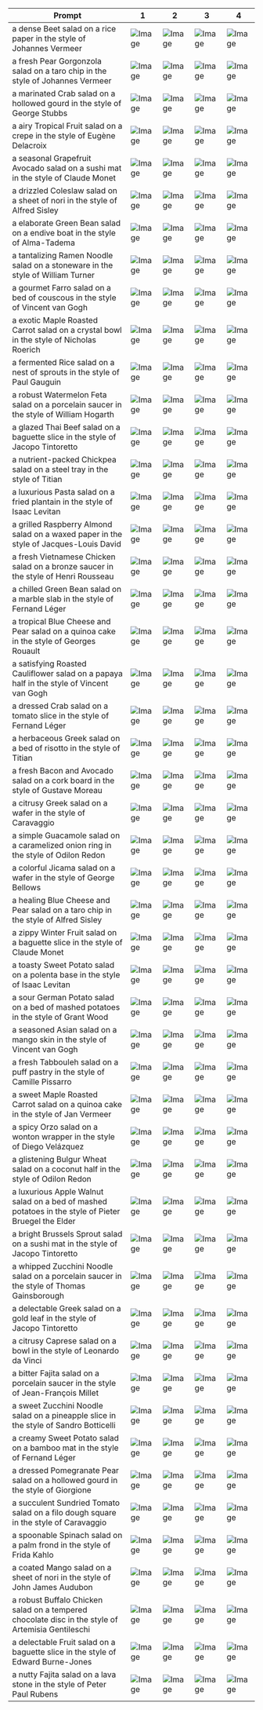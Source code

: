 | Prompt | 1 | 2 | 3 | 4 |
|-|-|-|-|-|
| a dense Beet salad on a rice paper in the style of Johannes Vermeer | ![Image](https://salad-benchmark-public-assets.s3.us-east-2.amazonaws.com/sdxl/96a77641-4f6d-48b4-af50-3eea2f7a0e97-0.jpg) | ![Image](https://salad-benchmark-public-assets.s3.us-east-2.amazonaws.com/sdxl/96a77641-4f6d-48b4-af50-3eea2f7a0e97-1.jpg) | ![Image](https://salad-benchmark-public-assets.s3.us-east-2.amazonaws.com/sdxl/96a77641-4f6d-48b4-af50-3eea2f7a0e97-2.jpg) | ![Image](https://salad-benchmark-public-assets.s3.us-east-2.amazonaws.com/sdxl/96a77641-4f6d-48b4-af50-3eea2f7a0e97-3.jpg) |
| a fresh Pear Gorgonzola salad on a taro chip in the style of Johannes Vermeer | ![Image](https://salad-benchmark-public-assets.s3.us-east-2.amazonaws.com/sdxl/ebf3a864-9790-454f-9894-dd8a20cbd91d-0.jpg) | ![Image](https://salad-benchmark-public-assets.s3.us-east-2.amazonaws.com/sdxl/ebf3a864-9790-454f-9894-dd8a20cbd91d-1.jpg) | ![Image](https://salad-benchmark-public-assets.s3.us-east-2.amazonaws.com/sdxl/ebf3a864-9790-454f-9894-dd8a20cbd91d-2.jpg) | ![Image](https://salad-benchmark-public-assets.s3.us-east-2.amazonaws.com/sdxl/ebf3a864-9790-454f-9894-dd8a20cbd91d-3.jpg) |
| a marinated Crab salad on a hollowed gourd in the style of George Stubbs | ![Image](https://salad-benchmark-public-assets.s3.us-east-2.amazonaws.com/sdxl/7330aafd-9334-428d-b88f-411948a660b2-0.jpg) | ![Image](https://salad-benchmark-public-assets.s3.us-east-2.amazonaws.com/sdxl/7330aafd-9334-428d-b88f-411948a660b2-1.jpg) | ![Image](https://salad-benchmark-public-assets.s3.us-east-2.amazonaws.com/sdxl/7330aafd-9334-428d-b88f-411948a660b2-2.jpg) | ![Image](https://salad-benchmark-public-assets.s3.us-east-2.amazonaws.com/sdxl/7330aafd-9334-428d-b88f-411948a660b2-3.jpg) |
| a airy Tropical Fruit salad on a crepe in the style of Eugène Delacroix | ![Image](https://salad-benchmark-public-assets.s3.us-east-2.amazonaws.com/sdxl/ef615d3a-baf0-430d-b716-409c84e0ae45-0.jpg) | ![Image](https://salad-benchmark-public-assets.s3.us-east-2.amazonaws.com/sdxl/ef615d3a-baf0-430d-b716-409c84e0ae45-1.jpg) | ![Image](https://salad-benchmark-public-assets.s3.us-east-2.amazonaws.com/sdxl/ef615d3a-baf0-430d-b716-409c84e0ae45-2.jpg) | ![Image](https://salad-benchmark-public-assets.s3.us-east-2.amazonaws.com/sdxl/ef615d3a-baf0-430d-b716-409c84e0ae45-3.jpg) |
| a seasonal Grapefruit Avocado salad on a sushi mat in the style of Claude Monet | ![Image](https://salad-benchmark-public-assets.s3.us-east-2.amazonaws.com/sdxl/21f9e5da-aef1-43e9-bd9a-9e68628f7a1e-0.jpg) | ![Image](https://salad-benchmark-public-assets.s3.us-east-2.amazonaws.com/sdxl/21f9e5da-aef1-43e9-bd9a-9e68628f7a1e-1.jpg) | ![Image](https://salad-benchmark-public-assets.s3.us-east-2.amazonaws.com/sdxl/21f9e5da-aef1-43e9-bd9a-9e68628f7a1e-2.jpg) | ![Image](https://salad-benchmark-public-assets.s3.us-east-2.amazonaws.com/sdxl/21f9e5da-aef1-43e9-bd9a-9e68628f7a1e-3.jpg) |
| a drizzled Coleslaw salad on a sheet of nori in the style of Alfred Sisley | ![Image](https://salad-benchmark-public-assets.s3.us-east-2.amazonaws.com/sdxl/217d6367-ea95-475d-aecd-9256067ce4cd-0.jpg) | ![Image](https://salad-benchmark-public-assets.s3.us-east-2.amazonaws.com/sdxl/217d6367-ea95-475d-aecd-9256067ce4cd-1.jpg) | ![Image](https://salad-benchmark-public-assets.s3.us-east-2.amazonaws.com/sdxl/217d6367-ea95-475d-aecd-9256067ce4cd-2.jpg) | ![Image](https://salad-benchmark-public-assets.s3.us-east-2.amazonaws.com/sdxl/217d6367-ea95-475d-aecd-9256067ce4cd-3.jpg) |
| a elaborate Green Bean salad on a endive boat in the style of Alma-Tadema | ![Image](https://salad-benchmark-public-assets.s3.us-east-2.amazonaws.com/sdxl/fdfd0f29-f925-4cb4-833b-a9c4a9d449df-0.jpg) | ![Image](https://salad-benchmark-public-assets.s3.us-east-2.amazonaws.com/sdxl/fdfd0f29-f925-4cb4-833b-a9c4a9d449df-1.jpg) | ![Image](https://salad-benchmark-public-assets.s3.us-east-2.amazonaws.com/sdxl/fdfd0f29-f925-4cb4-833b-a9c4a9d449df-2.jpg) | ![Image](https://salad-benchmark-public-assets.s3.us-east-2.amazonaws.com/sdxl/fdfd0f29-f925-4cb4-833b-a9c4a9d449df-3.jpg) |
| a tantalizing Ramen Noodle salad on a stoneware in the style of William Turner | ![Image](https://salad-benchmark-public-assets.s3.us-east-2.amazonaws.com/sdxl/7d22f3fb-8f08-449c-8197-9df34b42721c-0.jpg) | ![Image](https://salad-benchmark-public-assets.s3.us-east-2.amazonaws.com/sdxl/7d22f3fb-8f08-449c-8197-9df34b42721c-1.jpg) | ![Image](https://salad-benchmark-public-assets.s3.us-east-2.amazonaws.com/sdxl/7d22f3fb-8f08-449c-8197-9df34b42721c-2.jpg) | ![Image](https://salad-benchmark-public-assets.s3.us-east-2.amazonaws.com/sdxl/7d22f3fb-8f08-449c-8197-9df34b42721c-3.jpg) |
| a gourmet Farro salad on a bed of couscous in the style of Vincent van Gogh | ![Image](https://salad-benchmark-public-assets.s3.us-east-2.amazonaws.com/sdxl/65c7b417-eba7-4d9f-b3ad-7d528b5e2b99-0.jpg) | ![Image](https://salad-benchmark-public-assets.s3.us-east-2.amazonaws.com/sdxl/65c7b417-eba7-4d9f-b3ad-7d528b5e2b99-1.jpg) | ![Image](https://salad-benchmark-public-assets.s3.us-east-2.amazonaws.com/sdxl/65c7b417-eba7-4d9f-b3ad-7d528b5e2b99-2.jpg) | ![Image](https://salad-benchmark-public-assets.s3.us-east-2.amazonaws.com/sdxl/65c7b417-eba7-4d9f-b3ad-7d528b5e2b99-3.jpg) |
| a exotic Maple Roasted Carrot salad on a crystal bowl in the style of Nicholas Roerich | ![Image](https://salad-benchmark-public-assets.s3.us-east-2.amazonaws.com/sdxl/ac3b329f-900c-47cb-b1da-31891dd66880-0.jpg) | ![Image](https://salad-benchmark-public-assets.s3.us-east-2.amazonaws.com/sdxl/ac3b329f-900c-47cb-b1da-31891dd66880-1.jpg) | ![Image](https://salad-benchmark-public-assets.s3.us-east-2.amazonaws.com/sdxl/ac3b329f-900c-47cb-b1da-31891dd66880-2.jpg) | ![Image](https://salad-benchmark-public-assets.s3.us-east-2.amazonaws.com/sdxl/ac3b329f-900c-47cb-b1da-31891dd66880-3.jpg) |
| a fermented Rice salad on a nest of sprouts in the style of Paul Gauguin | ![Image](https://salad-benchmark-public-assets.s3.us-east-2.amazonaws.com/sdxl/33d382ba-103f-4e4f-ab4c-6d04564a60ae-0.jpg) | ![Image](https://salad-benchmark-public-assets.s3.us-east-2.amazonaws.com/sdxl/33d382ba-103f-4e4f-ab4c-6d04564a60ae-1.jpg) | ![Image](https://salad-benchmark-public-assets.s3.us-east-2.amazonaws.com/sdxl/33d382ba-103f-4e4f-ab4c-6d04564a60ae-2.jpg) | ![Image](https://salad-benchmark-public-assets.s3.us-east-2.amazonaws.com/sdxl/33d382ba-103f-4e4f-ab4c-6d04564a60ae-3.jpg) |
| a robust Watermelon Feta salad on a porcelain saucer in the style of William Hogarth | ![Image](https://salad-benchmark-public-assets.s3.us-east-2.amazonaws.com/sdxl/e70632c1-456c-445c-96e4-c987eafe124f-0.jpg) | ![Image](https://salad-benchmark-public-assets.s3.us-east-2.amazonaws.com/sdxl/e70632c1-456c-445c-96e4-c987eafe124f-1.jpg) | ![Image](https://salad-benchmark-public-assets.s3.us-east-2.amazonaws.com/sdxl/e70632c1-456c-445c-96e4-c987eafe124f-2.jpg) | ![Image](https://salad-benchmark-public-assets.s3.us-east-2.amazonaws.com/sdxl/e70632c1-456c-445c-96e4-c987eafe124f-3.jpg) |
| a glazed Thai Beef salad on a baguette slice in the style of Jacopo Tintoretto | ![Image](https://salad-benchmark-public-assets.s3.us-east-2.amazonaws.com/sdxl/7b8e0faa-c9ac-4fb6-9a8f-860a0aa9aa07-0.jpg) | ![Image](https://salad-benchmark-public-assets.s3.us-east-2.amazonaws.com/sdxl/7b8e0faa-c9ac-4fb6-9a8f-860a0aa9aa07-1.jpg) | ![Image](https://salad-benchmark-public-assets.s3.us-east-2.amazonaws.com/sdxl/7b8e0faa-c9ac-4fb6-9a8f-860a0aa9aa07-2.jpg) | ![Image](https://salad-benchmark-public-assets.s3.us-east-2.amazonaws.com/sdxl/7b8e0faa-c9ac-4fb6-9a8f-860a0aa9aa07-3.jpg) |
| a nutrient-packed Chickpea salad on a steel tray in the style of Titian | ![Image](https://salad-benchmark-public-assets.s3.us-east-2.amazonaws.com/sdxl/33b0a984-f31d-464b-a2a5-0a8db271bbfb-0.jpg) | ![Image](https://salad-benchmark-public-assets.s3.us-east-2.amazonaws.com/sdxl/33b0a984-f31d-464b-a2a5-0a8db271bbfb-1.jpg) | ![Image](https://salad-benchmark-public-assets.s3.us-east-2.amazonaws.com/sdxl/33b0a984-f31d-464b-a2a5-0a8db271bbfb-2.jpg) | ![Image](https://salad-benchmark-public-assets.s3.us-east-2.amazonaws.com/sdxl/33b0a984-f31d-464b-a2a5-0a8db271bbfb-3.jpg) |
| a luxurious Pasta salad on a fried plantain in the style of Isaac Levitan | ![Image](https://salad-benchmark-public-assets.s3.us-east-2.amazonaws.com/sdxl/b349f31b-8708-43f6-8b56-6ef951481f8f-0.jpg) | ![Image](https://salad-benchmark-public-assets.s3.us-east-2.amazonaws.com/sdxl/b349f31b-8708-43f6-8b56-6ef951481f8f-1.jpg) | ![Image](https://salad-benchmark-public-assets.s3.us-east-2.amazonaws.com/sdxl/b349f31b-8708-43f6-8b56-6ef951481f8f-2.jpg) | ![Image](https://salad-benchmark-public-assets.s3.us-east-2.amazonaws.com/sdxl/b349f31b-8708-43f6-8b56-6ef951481f8f-3.jpg) |
| a grilled Raspberry Almond salad on a waxed paper in the style of Jacques-Louis David | ![Image](https://salad-benchmark-public-assets.s3.us-east-2.amazonaws.com/sdxl/9568e766-af6f-4948-8e22-5d2f493a2f68-0.jpg) | ![Image](https://salad-benchmark-public-assets.s3.us-east-2.amazonaws.com/sdxl/9568e766-af6f-4948-8e22-5d2f493a2f68-1.jpg) | ![Image](https://salad-benchmark-public-assets.s3.us-east-2.amazonaws.com/sdxl/9568e766-af6f-4948-8e22-5d2f493a2f68-2.jpg) | ![Image](https://salad-benchmark-public-assets.s3.us-east-2.amazonaws.com/sdxl/9568e766-af6f-4948-8e22-5d2f493a2f68-3.jpg) |
| a fresh Vietnamese Chicken salad on a bronze saucer in the style of Henri Rousseau | ![Image](https://salad-benchmark-public-assets.s3.us-east-2.amazonaws.com/sdxl/585db15c-1a31-4680-9243-9accc09eb1a6-0.jpg) | ![Image](https://salad-benchmark-public-assets.s3.us-east-2.amazonaws.com/sdxl/585db15c-1a31-4680-9243-9accc09eb1a6-1.jpg) | ![Image](https://salad-benchmark-public-assets.s3.us-east-2.amazonaws.com/sdxl/585db15c-1a31-4680-9243-9accc09eb1a6-2.jpg) | ![Image](https://salad-benchmark-public-assets.s3.us-east-2.amazonaws.com/sdxl/585db15c-1a31-4680-9243-9accc09eb1a6-3.jpg) |
| a chilled Green Bean salad on a marble slab in the style of Fernand Léger | ![Image](https://salad-benchmark-public-assets.s3.us-east-2.amazonaws.com/sdxl/43df1c78-138c-4753-8fdf-0294a0b59977-0.jpg) | ![Image](https://salad-benchmark-public-assets.s3.us-east-2.amazonaws.com/sdxl/43df1c78-138c-4753-8fdf-0294a0b59977-1.jpg) | ![Image](https://salad-benchmark-public-assets.s3.us-east-2.amazonaws.com/sdxl/43df1c78-138c-4753-8fdf-0294a0b59977-2.jpg) | ![Image](https://salad-benchmark-public-assets.s3.us-east-2.amazonaws.com/sdxl/43df1c78-138c-4753-8fdf-0294a0b59977-3.jpg) |
| a tropical Blue Cheese and Pear salad on a quinoa cake in the style of Georges Rouault | ![Image](https://salad-benchmark-public-assets.s3.us-east-2.amazonaws.com/sdxl/26fecd1c-8ccb-4800-b5ee-5fb47aa6e950-0.jpg) | ![Image](https://salad-benchmark-public-assets.s3.us-east-2.amazonaws.com/sdxl/26fecd1c-8ccb-4800-b5ee-5fb47aa6e950-1.jpg) | ![Image](https://salad-benchmark-public-assets.s3.us-east-2.amazonaws.com/sdxl/26fecd1c-8ccb-4800-b5ee-5fb47aa6e950-2.jpg) | ![Image](https://salad-benchmark-public-assets.s3.us-east-2.amazonaws.com/sdxl/26fecd1c-8ccb-4800-b5ee-5fb47aa6e950-3.jpg) |
| a satisfying Roasted Cauliflower salad on a papaya half in the style of Vincent van Gogh | ![Image](https://salad-benchmark-public-assets.s3.us-east-2.amazonaws.com/sdxl/de94f3c3-e219-440c-b4d2-4cd574658770-0.jpg) | ![Image](https://salad-benchmark-public-assets.s3.us-east-2.amazonaws.com/sdxl/de94f3c3-e219-440c-b4d2-4cd574658770-1.jpg) | ![Image](https://salad-benchmark-public-assets.s3.us-east-2.amazonaws.com/sdxl/de94f3c3-e219-440c-b4d2-4cd574658770-2.jpg) | ![Image](https://salad-benchmark-public-assets.s3.us-east-2.amazonaws.com/sdxl/de94f3c3-e219-440c-b4d2-4cd574658770-3.jpg) |
| a dressed Crab salad on a tomato slice in the style of Fernand Léger | ![Image](https://salad-benchmark-public-assets.s3.us-east-2.amazonaws.com/sdxl/2174f333-db54-4b70-b82c-9afc495354a5-0.jpg) | ![Image](https://salad-benchmark-public-assets.s3.us-east-2.amazonaws.com/sdxl/2174f333-db54-4b70-b82c-9afc495354a5-1.jpg) | ![Image](https://salad-benchmark-public-assets.s3.us-east-2.amazonaws.com/sdxl/2174f333-db54-4b70-b82c-9afc495354a5-2.jpg) | ![Image](https://salad-benchmark-public-assets.s3.us-east-2.amazonaws.com/sdxl/2174f333-db54-4b70-b82c-9afc495354a5-3.jpg) |
| a herbaceous Greek salad on a bed of risotto in the style of Titian | ![Image](https://salad-benchmark-public-assets.s3.us-east-2.amazonaws.com/sdxl/92a9c245-c299-4276-ad7f-5a9d14267259-0.jpg) | ![Image](https://salad-benchmark-public-assets.s3.us-east-2.amazonaws.com/sdxl/92a9c245-c299-4276-ad7f-5a9d14267259-1.jpg) | ![Image](https://salad-benchmark-public-assets.s3.us-east-2.amazonaws.com/sdxl/92a9c245-c299-4276-ad7f-5a9d14267259-2.jpg) | ![Image](https://salad-benchmark-public-assets.s3.us-east-2.amazonaws.com/sdxl/92a9c245-c299-4276-ad7f-5a9d14267259-3.jpg) |
| a fresh Bacon and Avocado salad on a cork board in the style of Gustave Moreau | ![Image](https://salad-benchmark-public-assets.s3.us-east-2.amazonaws.com/sdxl/c5976e13-aa6d-49c0-bf40-5f3dbc276fa1-0.jpg) | ![Image](https://salad-benchmark-public-assets.s3.us-east-2.amazonaws.com/sdxl/c5976e13-aa6d-49c0-bf40-5f3dbc276fa1-1.jpg) | ![Image](https://salad-benchmark-public-assets.s3.us-east-2.amazonaws.com/sdxl/c5976e13-aa6d-49c0-bf40-5f3dbc276fa1-2.jpg) | ![Image](https://salad-benchmark-public-assets.s3.us-east-2.amazonaws.com/sdxl/c5976e13-aa6d-49c0-bf40-5f3dbc276fa1-3.jpg) |
| a citrusy Greek salad on a wafer in the style of Caravaggio | ![Image](https://salad-benchmark-public-assets.s3.us-east-2.amazonaws.com/sdxl/7f9d2005-339c-4c53-9243-624f670295e0-0.jpg) | ![Image](https://salad-benchmark-public-assets.s3.us-east-2.amazonaws.com/sdxl/7f9d2005-339c-4c53-9243-624f670295e0-1.jpg) | ![Image](https://salad-benchmark-public-assets.s3.us-east-2.amazonaws.com/sdxl/7f9d2005-339c-4c53-9243-624f670295e0-2.jpg) | ![Image](https://salad-benchmark-public-assets.s3.us-east-2.amazonaws.com/sdxl/7f9d2005-339c-4c53-9243-624f670295e0-3.jpg) |
| a simple Guacamole salad on a caramelized onion ring in the style of Odilon Redon | ![Image](https://salad-benchmark-public-assets.s3.us-east-2.amazonaws.com/sdxl/bd61cc5f-6196-4348-8500-4f3300c6b83b-0.jpg) | ![Image](https://salad-benchmark-public-assets.s3.us-east-2.amazonaws.com/sdxl/bd61cc5f-6196-4348-8500-4f3300c6b83b-1.jpg) | ![Image](https://salad-benchmark-public-assets.s3.us-east-2.amazonaws.com/sdxl/bd61cc5f-6196-4348-8500-4f3300c6b83b-2.jpg) | ![Image](https://salad-benchmark-public-assets.s3.us-east-2.amazonaws.com/sdxl/bd61cc5f-6196-4348-8500-4f3300c6b83b-3.jpg) |
| a colorful Jicama salad on a wafer in the style of George Bellows | ![Image](https://salad-benchmark-public-assets.s3.us-east-2.amazonaws.com/sdxl/f2b8715e-3515-43aa-8e99-5bbd0eca1961-0.jpg) | ![Image](https://salad-benchmark-public-assets.s3.us-east-2.amazonaws.com/sdxl/f2b8715e-3515-43aa-8e99-5bbd0eca1961-1.jpg) | ![Image](https://salad-benchmark-public-assets.s3.us-east-2.amazonaws.com/sdxl/f2b8715e-3515-43aa-8e99-5bbd0eca1961-2.jpg) | ![Image](https://salad-benchmark-public-assets.s3.us-east-2.amazonaws.com/sdxl/f2b8715e-3515-43aa-8e99-5bbd0eca1961-3.jpg) |
| a healing Blue Cheese and Pear salad on a taro chip in the style of Alfred Sisley | ![Image](https://salad-benchmark-public-assets.s3.us-east-2.amazonaws.com/sdxl/1a78ece9-a61b-4ac9-aee9-57b334844c1e-0.jpg) | ![Image](https://salad-benchmark-public-assets.s3.us-east-2.amazonaws.com/sdxl/1a78ece9-a61b-4ac9-aee9-57b334844c1e-1.jpg) | ![Image](https://salad-benchmark-public-assets.s3.us-east-2.amazonaws.com/sdxl/1a78ece9-a61b-4ac9-aee9-57b334844c1e-2.jpg) | ![Image](https://salad-benchmark-public-assets.s3.us-east-2.amazonaws.com/sdxl/1a78ece9-a61b-4ac9-aee9-57b334844c1e-3.jpg) |
| a zippy Winter Fruit salad on a baguette slice in the style of Claude Monet | ![Image](https://salad-benchmark-public-assets.s3.us-east-2.amazonaws.com/sdxl/5bf46fe9-c244-40ae-a7bf-c2136da1ff27-0.jpg) | ![Image](https://salad-benchmark-public-assets.s3.us-east-2.amazonaws.com/sdxl/5bf46fe9-c244-40ae-a7bf-c2136da1ff27-1.jpg) | ![Image](https://salad-benchmark-public-assets.s3.us-east-2.amazonaws.com/sdxl/5bf46fe9-c244-40ae-a7bf-c2136da1ff27-2.jpg) | ![Image](https://salad-benchmark-public-assets.s3.us-east-2.amazonaws.com/sdxl/5bf46fe9-c244-40ae-a7bf-c2136da1ff27-3.jpg) |
| a toasty Sweet Potato salad on a polenta base in the style of Isaac Levitan | ![Image](https://salad-benchmark-public-assets.s3.us-east-2.amazonaws.com/sdxl/a0695ea2-3f4e-4448-aaa1-e1dd3a11f735-0.jpg) | ![Image](https://salad-benchmark-public-assets.s3.us-east-2.amazonaws.com/sdxl/a0695ea2-3f4e-4448-aaa1-e1dd3a11f735-1.jpg) | ![Image](https://salad-benchmark-public-assets.s3.us-east-2.amazonaws.com/sdxl/a0695ea2-3f4e-4448-aaa1-e1dd3a11f735-2.jpg) | ![Image](https://salad-benchmark-public-assets.s3.us-east-2.amazonaws.com/sdxl/a0695ea2-3f4e-4448-aaa1-e1dd3a11f735-3.jpg) |
| a sour German Potato salad on a bed of mashed potatoes in the style of Grant Wood | ![Image](https://salad-benchmark-public-assets.s3.us-east-2.amazonaws.com/sdxl/ce76b998-732e-4157-b6a4-c9c4d5937eae-0.jpg) | ![Image](https://salad-benchmark-public-assets.s3.us-east-2.amazonaws.com/sdxl/ce76b998-732e-4157-b6a4-c9c4d5937eae-1.jpg) | ![Image](https://salad-benchmark-public-assets.s3.us-east-2.amazonaws.com/sdxl/ce76b998-732e-4157-b6a4-c9c4d5937eae-2.jpg) | ![Image](https://salad-benchmark-public-assets.s3.us-east-2.amazonaws.com/sdxl/ce76b998-732e-4157-b6a4-c9c4d5937eae-3.jpg) |
| a seasoned Asian salad on a mango skin in the style of Vincent van Gogh | ![Image](https://salad-benchmark-public-assets.s3.us-east-2.amazonaws.com/sdxl/4b2858b7-43a7-4e50-85a5-287ce8ce3fea-0.jpg) | ![Image](https://salad-benchmark-public-assets.s3.us-east-2.amazonaws.com/sdxl/4b2858b7-43a7-4e50-85a5-287ce8ce3fea-1.jpg) | ![Image](https://salad-benchmark-public-assets.s3.us-east-2.amazonaws.com/sdxl/4b2858b7-43a7-4e50-85a5-287ce8ce3fea-2.jpg) | ![Image](https://salad-benchmark-public-assets.s3.us-east-2.amazonaws.com/sdxl/4b2858b7-43a7-4e50-85a5-287ce8ce3fea-3.jpg) |
| a fresh Tabbouleh salad on a puff pastry in the style of Camille Pissarro | ![Image](https://salad-benchmark-public-assets.s3.us-east-2.amazonaws.com/sdxl/e11cc52e-b96f-4cf4-b437-940f4675d069-0.jpg) | ![Image](https://salad-benchmark-public-assets.s3.us-east-2.amazonaws.com/sdxl/e11cc52e-b96f-4cf4-b437-940f4675d069-1.jpg) | ![Image](https://salad-benchmark-public-assets.s3.us-east-2.amazonaws.com/sdxl/e11cc52e-b96f-4cf4-b437-940f4675d069-2.jpg) | ![Image](https://salad-benchmark-public-assets.s3.us-east-2.amazonaws.com/sdxl/e11cc52e-b96f-4cf4-b437-940f4675d069-3.jpg) |
| a sweet Maple Roasted Carrot salad on a quinoa cake in the style of Jan Vermeer | ![Image](https://salad-benchmark-public-assets.s3.us-east-2.amazonaws.com/sdxl/ca2000d5-de58-41b8-9aab-35fc5976116d-0.jpg) | ![Image](https://salad-benchmark-public-assets.s3.us-east-2.amazonaws.com/sdxl/ca2000d5-de58-41b8-9aab-35fc5976116d-1.jpg) | ![Image](https://salad-benchmark-public-assets.s3.us-east-2.amazonaws.com/sdxl/ca2000d5-de58-41b8-9aab-35fc5976116d-2.jpg) | ![Image](https://salad-benchmark-public-assets.s3.us-east-2.amazonaws.com/sdxl/ca2000d5-de58-41b8-9aab-35fc5976116d-3.jpg) |
| a spicy Orzo salad on a wonton wrapper in the style of Diego Velázquez | ![Image](https://salad-benchmark-public-assets.s3.us-east-2.amazonaws.com/sdxl/a2eed5bf-8e7d-4e92-9d4a-1beb7ed27baf-0.jpg) | ![Image](https://salad-benchmark-public-assets.s3.us-east-2.amazonaws.com/sdxl/a2eed5bf-8e7d-4e92-9d4a-1beb7ed27baf-1.jpg) | ![Image](https://salad-benchmark-public-assets.s3.us-east-2.amazonaws.com/sdxl/a2eed5bf-8e7d-4e92-9d4a-1beb7ed27baf-2.jpg) | ![Image](https://salad-benchmark-public-assets.s3.us-east-2.amazonaws.com/sdxl/a2eed5bf-8e7d-4e92-9d4a-1beb7ed27baf-3.jpg) |
| a glistening Bulgur Wheat salad on a coconut half in the style of Odilon Redon | ![Image](https://salad-benchmark-public-assets.s3.us-east-2.amazonaws.com/sdxl/afb6fe8a-b5f6-4724-9061-1adfa7a49844-0.jpg) | ![Image](https://salad-benchmark-public-assets.s3.us-east-2.amazonaws.com/sdxl/afb6fe8a-b5f6-4724-9061-1adfa7a49844-1.jpg) | ![Image](https://salad-benchmark-public-assets.s3.us-east-2.amazonaws.com/sdxl/afb6fe8a-b5f6-4724-9061-1adfa7a49844-2.jpg) | ![Image](https://salad-benchmark-public-assets.s3.us-east-2.amazonaws.com/sdxl/afb6fe8a-b5f6-4724-9061-1adfa7a49844-3.jpg) |
| a luxurious Apple Walnut salad on a bed of mashed potatoes in the style of Pieter Bruegel the Elder | ![Image](https://salad-benchmark-public-assets.s3.us-east-2.amazonaws.com/sdxl/d63ccbc7-7d74-41f4-8ed3-d0f93ce082d8-0.jpg) | ![Image](https://salad-benchmark-public-assets.s3.us-east-2.amazonaws.com/sdxl/d63ccbc7-7d74-41f4-8ed3-d0f93ce082d8-1.jpg) | ![Image](https://salad-benchmark-public-assets.s3.us-east-2.amazonaws.com/sdxl/d63ccbc7-7d74-41f4-8ed3-d0f93ce082d8-2.jpg) | ![Image](https://salad-benchmark-public-assets.s3.us-east-2.amazonaws.com/sdxl/d63ccbc7-7d74-41f4-8ed3-d0f93ce082d8-3.jpg) |
| a bright Brussels Sprout salad on a sushi mat in the style of Jacopo Tintoretto | ![Image](https://salad-benchmark-public-assets.s3.us-east-2.amazonaws.com/sdxl/68a829ab-9da0-4e69-b7de-2fed7ac1e659-0.jpg) | ![Image](https://salad-benchmark-public-assets.s3.us-east-2.amazonaws.com/sdxl/68a829ab-9da0-4e69-b7de-2fed7ac1e659-1.jpg) | ![Image](https://salad-benchmark-public-assets.s3.us-east-2.amazonaws.com/sdxl/68a829ab-9da0-4e69-b7de-2fed7ac1e659-2.jpg) | ![Image](https://salad-benchmark-public-assets.s3.us-east-2.amazonaws.com/sdxl/68a829ab-9da0-4e69-b7de-2fed7ac1e659-3.jpg) |
| a whipped Zucchini Noodle salad on a porcelain saucer in the style of Thomas Gainsborough | ![Image](https://salad-benchmark-public-assets.s3.us-east-2.amazonaws.com/sdxl/94024702-68ea-499b-9b13-d1906db685a8-0.jpg) | ![Image](https://salad-benchmark-public-assets.s3.us-east-2.amazonaws.com/sdxl/94024702-68ea-499b-9b13-d1906db685a8-1.jpg) | ![Image](https://salad-benchmark-public-assets.s3.us-east-2.amazonaws.com/sdxl/94024702-68ea-499b-9b13-d1906db685a8-2.jpg) | ![Image](https://salad-benchmark-public-assets.s3.us-east-2.amazonaws.com/sdxl/94024702-68ea-499b-9b13-d1906db685a8-3.jpg) |
| a delectable Greek salad on a gold leaf in the style of Jacopo Tintoretto | ![Image](https://salad-benchmark-public-assets.s3.us-east-2.amazonaws.com/sdxl/966065de-1b2e-4960-a0b2-80a038a6395c-0.jpg) | ![Image](https://salad-benchmark-public-assets.s3.us-east-2.amazonaws.com/sdxl/966065de-1b2e-4960-a0b2-80a038a6395c-1.jpg) | ![Image](https://salad-benchmark-public-assets.s3.us-east-2.amazonaws.com/sdxl/966065de-1b2e-4960-a0b2-80a038a6395c-2.jpg) | ![Image](https://salad-benchmark-public-assets.s3.us-east-2.amazonaws.com/sdxl/966065de-1b2e-4960-a0b2-80a038a6395c-3.jpg) |
| a citrusy Caprese salad on a bowl in the style of Leonardo da Vinci | ![Image](https://salad-benchmark-public-assets.s3.us-east-2.amazonaws.com/sdxl/d328e55c-14ba-447b-a28e-fdb90d6e361d-0.jpg) | ![Image](https://salad-benchmark-public-assets.s3.us-east-2.amazonaws.com/sdxl/d328e55c-14ba-447b-a28e-fdb90d6e361d-1.jpg) | ![Image](https://salad-benchmark-public-assets.s3.us-east-2.amazonaws.com/sdxl/d328e55c-14ba-447b-a28e-fdb90d6e361d-2.jpg) | ![Image](https://salad-benchmark-public-assets.s3.us-east-2.amazonaws.com/sdxl/d328e55c-14ba-447b-a28e-fdb90d6e361d-3.jpg) |
| a bitter Fajita salad on a porcelain saucer in the style of Jean-François Millet | ![Image](https://salad-benchmark-public-assets.s3.us-east-2.amazonaws.com/sdxl/5cc61d35-378b-40d9-9d31-22a3eb821613-0.jpg) | ![Image](https://salad-benchmark-public-assets.s3.us-east-2.amazonaws.com/sdxl/5cc61d35-378b-40d9-9d31-22a3eb821613-1.jpg) | ![Image](https://salad-benchmark-public-assets.s3.us-east-2.amazonaws.com/sdxl/5cc61d35-378b-40d9-9d31-22a3eb821613-2.jpg) | ![Image](https://salad-benchmark-public-assets.s3.us-east-2.amazonaws.com/sdxl/5cc61d35-378b-40d9-9d31-22a3eb821613-3.jpg) |
| a sweet Zucchini Noodle salad on a pineapple slice in the style of Sandro Botticelli | ![Image](https://salad-benchmark-public-assets.s3.us-east-2.amazonaws.com/sdxl/8187115d-f070-4c83-99d7-ea74b2c615a5-0.jpg) | ![Image](https://salad-benchmark-public-assets.s3.us-east-2.amazonaws.com/sdxl/8187115d-f070-4c83-99d7-ea74b2c615a5-1.jpg) | ![Image](https://salad-benchmark-public-assets.s3.us-east-2.amazonaws.com/sdxl/8187115d-f070-4c83-99d7-ea74b2c615a5-2.jpg) | ![Image](https://salad-benchmark-public-assets.s3.us-east-2.amazonaws.com/sdxl/8187115d-f070-4c83-99d7-ea74b2c615a5-3.jpg) |
| a creamy Sweet Potato salad on a bamboo mat in the style of Fernand Léger | ![Image](https://salad-benchmark-public-assets.s3.us-east-2.amazonaws.com/sdxl/e12f282b-8f84-41a5-be52-c93f240f3746-0.jpg) | ![Image](https://salad-benchmark-public-assets.s3.us-east-2.amazonaws.com/sdxl/e12f282b-8f84-41a5-be52-c93f240f3746-1.jpg) | ![Image](https://salad-benchmark-public-assets.s3.us-east-2.amazonaws.com/sdxl/e12f282b-8f84-41a5-be52-c93f240f3746-2.jpg) | ![Image](https://salad-benchmark-public-assets.s3.us-east-2.amazonaws.com/sdxl/e12f282b-8f84-41a5-be52-c93f240f3746-3.jpg) |
| a dressed Pomegranate Pear salad on a hollowed gourd in the style of Giorgione | ![Image](https://salad-benchmark-public-assets.s3.us-east-2.amazonaws.com/sdxl/a83809f7-5d58-4d8c-a3a5-9c96bfadd32d-0.jpg) | ![Image](https://salad-benchmark-public-assets.s3.us-east-2.amazonaws.com/sdxl/a83809f7-5d58-4d8c-a3a5-9c96bfadd32d-1.jpg) | ![Image](https://salad-benchmark-public-assets.s3.us-east-2.amazonaws.com/sdxl/a83809f7-5d58-4d8c-a3a5-9c96bfadd32d-2.jpg) | ![Image](https://salad-benchmark-public-assets.s3.us-east-2.amazonaws.com/sdxl/a83809f7-5d58-4d8c-a3a5-9c96bfadd32d-3.jpg) |
| a succulent Sundried Tomato salad on a filo dough square in the style of Caravaggio | ![Image](https://salad-benchmark-public-assets.s3.us-east-2.amazonaws.com/sdxl/f02045f7-d3c8-456a-a328-505b323dec9a-0.jpg) | ![Image](https://salad-benchmark-public-assets.s3.us-east-2.amazonaws.com/sdxl/f02045f7-d3c8-456a-a328-505b323dec9a-1.jpg) | ![Image](https://salad-benchmark-public-assets.s3.us-east-2.amazonaws.com/sdxl/f02045f7-d3c8-456a-a328-505b323dec9a-2.jpg) | ![Image](https://salad-benchmark-public-assets.s3.us-east-2.amazonaws.com/sdxl/f02045f7-d3c8-456a-a328-505b323dec9a-3.jpg) |
| a spoonable Spinach salad on a palm frond in the style of Frida Kahlo | ![Image](https://salad-benchmark-public-assets.s3.us-east-2.amazonaws.com/sdxl/01972d58-5393-4760-9598-8b64a67a1dbf-0.jpg) | ![Image](https://salad-benchmark-public-assets.s3.us-east-2.amazonaws.com/sdxl/01972d58-5393-4760-9598-8b64a67a1dbf-1.jpg) | ![Image](https://salad-benchmark-public-assets.s3.us-east-2.amazonaws.com/sdxl/01972d58-5393-4760-9598-8b64a67a1dbf-2.jpg) | ![Image](https://salad-benchmark-public-assets.s3.us-east-2.amazonaws.com/sdxl/01972d58-5393-4760-9598-8b64a67a1dbf-3.jpg) |
| a coated Mango salad on a sheet of nori in the style of John James Audubon | ![Image](https://salad-benchmark-public-assets.s3.us-east-2.amazonaws.com/sdxl/eb8e7d7c-50d8-4a80-8c51-c2276bbcd9a2-0.jpg) | ![Image](https://salad-benchmark-public-assets.s3.us-east-2.amazonaws.com/sdxl/eb8e7d7c-50d8-4a80-8c51-c2276bbcd9a2-1.jpg) | ![Image](https://salad-benchmark-public-assets.s3.us-east-2.amazonaws.com/sdxl/eb8e7d7c-50d8-4a80-8c51-c2276bbcd9a2-2.jpg) | ![Image](https://salad-benchmark-public-assets.s3.us-east-2.amazonaws.com/sdxl/eb8e7d7c-50d8-4a80-8c51-c2276bbcd9a2-3.jpg) |
| a robust Buffalo Chicken salad on a tempered chocolate disc in the style of Artemisia Gentileschi | ![Image](https://salad-benchmark-public-assets.s3.us-east-2.amazonaws.com/sdxl/5e7800e3-080c-4226-b662-11fad5e847e7-0.jpg) | ![Image](https://salad-benchmark-public-assets.s3.us-east-2.amazonaws.com/sdxl/5e7800e3-080c-4226-b662-11fad5e847e7-1.jpg) | ![Image](https://salad-benchmark-public-assets.s3.us-east-2.amazonaws.com/sdxl/5e7800e3-080c-4226-b662-11fad5e847e7-2.jpg) | ![Image](https://salad-benchmark-public-assets.s3.us-east-2.amazonaws.com/sdxl/5e7800e3-080c-4226-b662-11fad5e847e7-3.jpg) |
| a delectable Fruit salad on a baguette slice in the style of Edward Burne-Jones | ![Image](https://salad-benchmark-public-assets.s3.us-east-2.amazonaws.com/sdxl/8a0b77b7-272b-4bcb-99a4-be96cb4652e5-0.jpg) | ![Image](https://salad-benchmark-public-assets.s3.us-east-2.amazonaws.com/sdxl/8a0b77b7-272b-4bcb-99a4-be96cb4652e5-1.jpg) | ![Image](https://salad-benchmark-public-assets.s3.us-east-2.amazonaws.com/sdxl/8a0b77b7-272b-4bcb-99a4-be96cb4652e5-2.jpg) | ![Image](https://salad-benchmark-public-assets.s3.us-east-2.amazonaws.com/sdxl/8a0b77b7-272b-4bcb-99a4-be96cb4652e5-3.jpg) |
| a nutty Fajita salad on a lava stone in the style of Peter Paul Rubens | ![Image](https://salad-benchmark-public-assets.s3.us-east-2.amazonaws.com/sdxl/5aa9b475-acd3-4ce8-a9f2-83219a4d66b4-0.jpg) | ![Image](https://salad-benchmark-public-assets.s3.us-east-2.amazonaws.com/sdxl/5aa9b475-acd3-4ce8-a9f2-83219a4d66b4-1.jpg) | ![Image](https://salad-benchmark-public-assets.s3.us-east-2.amazonaws.com/sdxl/5aa9b475-acd3-4ce8-a9f2-83219a4d66b4-2.jpg) | ![Image](https://salad-benchmark-public-assets.s3.us-east-2.amazonaws.com/sdxl/5aa9b475-acd3-4ce8-a9f2-83219a4d66b4-3.jpg) |
